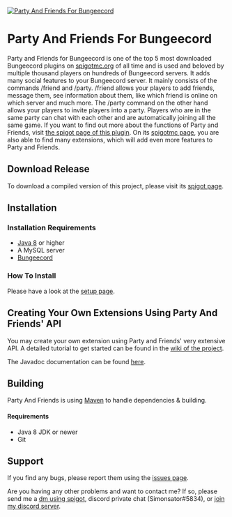 <a href="https://www.spigotmc.org/resources/party-and-friends-for-bungeecord.9531/"><img src="https://simonsator.de/images/partyandfriendsfree.png" title="Party And Friends For Bungeecord" alt="Party And Friends For Bungeecord"></a>

# Party And Friends For Bungeecord

Party and Friends for Bungeecord is one of the top 5 most downloaded Bungeecord plugins
on [spigotmc.org](https://www.spigotmc.org/resources/categories/bungee-proxy.3/?order=download_count) of all time and is
used and beloved by multiple thousand players on hundreds of Bungeecord servers. It adds many social features to your
Bungeecord server. It mainly consists of the commands /friend and /party. /friend allows your players to add friends,
message them, see information about them, like which friend is online on which server and much more. The /party command
on the other hand allows your players to invite players into a party. Players who are in the same party can chat with
each other and are automatically joining all the same game. If you want to find out more about the functions of Party
and Friends,
visit [the spigot page of this plugin](https://www.spigotmc.org/resources/party-and-friends-for-bungeecord.9531/). On
its [spigotmc page](https://www.spigotmc.org/resources/party-and-friends-for-bungeecord.9531/), you are also able to
find many extensions, which will add even more features to Party and Friends.

## Download Release

To download a compiled version of this project, please visit
its [spigot page](https://www.spigotmc.org/resources/party-and-friends-for-bungeecord.9531/).

## Installation

### Installation Requirements

* [Java 8](https://www.java.com/download/) or higher
* A MySQL server
* [Bungeecord](https://ci.md-5.net/job/BungeeCord/)

### How To Install

Please have a look at
the [setup page](https://github.com/Simonsator/BungeecordPartyAndFriends/wiki/Setup-Party-And-Friends).

## Creating Your Own Extensions Using Party And Friends' API

You may create your own extension using Party and Friends' very extensive API. A detailed tutorial to get started can be
found in the [wiki of the project](https://github.com/Simonsator/BungeecordPartyAndFriends/wiki/API).

The Javadoc documentation can be found [here](https://simonsator.de/JavaDoc/PartyAndFriendsNotExtended/).

## Building

Party And Friends is using [Maven](https://maven.apache.org/) to handle dependencies & building.

#### Requirements

* Java 8 JDK or newer
* Git

## Support

If you find any bugs, please report them using
the [issues page](https://github.com/Simonsator/BungeecordPartyAndFriends/issues).

Are you having any other problems and want to contact me?
If so, please send me a [dm using spigot](https://www.spigotmc.org/conversations/add?to=simonsator),
discord private chat (Simonsator#5834), or [join my discord server](https://discord.gg/pFx9X2W).
